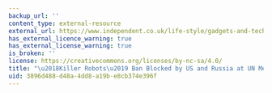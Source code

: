 ```yaml
---
backup_url: ''
content_type: external-resource
external_url: https://www.independent.co.uk/life-style/gadgets-and-tech/news/killer-robots-un-meeting-autonomous-weapons-systems-campaigners-dismayed-a8519511.html
has_external_licence_warning: true
has_external_license_warning: true
is_broken: ''
license: https://creativecommons.org/licenses/by-nc-sa/4.0/
title: "\u2018Killer Robots\u2019 Ban Blocked by US and Russia at UN Meeting"
uid: 3896d488-d48a-4dd8-a19b-e8cb374e396f
---
```


